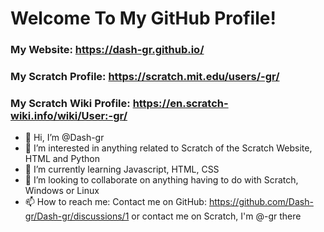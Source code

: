 # Welcome To My GitHub Profile!
### My Website: https://dash-gr.github.io/
### My Scratch Profile: https://scratch.mit.edu/users/-gr/
### My Scratch Wiki Profile: https://en.scratch-wiki.info/wiki/User:-gr/

- 👋 Hi, I’m @Dash-gr
- 👀 I’m interested in anything related to Scratch of the Scratch Website, HTML and Python
- 🌱 I’m currently learning Javascript, HTML, CSS
- 💞️ I’m looking to collaborate on anything having to do with Scratch, Windows or Linux
- 📫 How to reach me: Contact me on GitHub: https://github.com/Dash-gr/Dash-gr/discussions/1 or contact me on Scratch, I'm @-gr there


<!---
Dash-gr/Dash-gr is a ✨ special ✨ repository because its `README.md` (this file) appears on your GitHub profile.
You can click the Preview link to take a look at your changes.
--->
